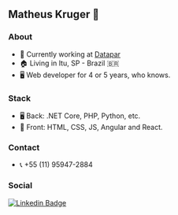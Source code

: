 ## Matheus Kruger 🐐

### About
- 🔭 Currently working at <a target="_blank" href="http://www.datapar.com.br/home/">Datapar</a>
- 🏠 Living in Itu, SP - Brazil 🇧🇷
- 🖥 Web developer for 4 or 5 years, who knows.

### Stack
- 🖥 Back: .NET Core, PHP, Python, etc.
- 🎯 Front: HTML, CSS, JS, Angular and React.

### Contact
- 📞 +55 (11) 95947-2884

### Social
[![Linkedin Badge](https://img.shields.io/badge/-LinkedIn-blue?style=for-the-badge&logo=Linkedin&logoColor=white&link=https:https://www.linkedin.com/in/matheus-carvalho-83a68016a/)](https://www.linkedin.com/in/mathkruger/)
